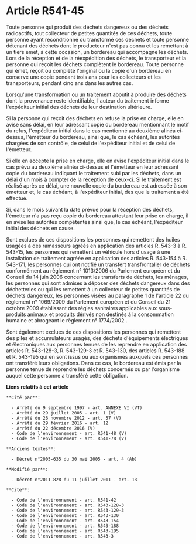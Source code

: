 # Article R541-45

Toute personne qui produit des déchets dangereux ou des déchets radioactifs, tout collecteur de petites quantités de ces
déchets, toute personne ayant reconditionné ou transformé ces déchets et toute personne détenant des déchets dont le
producteur n'est pas connu et les remettant à un tiers émet, à cette occasion, un bordereau qui accompagne les déchets. Lors
de la réception et de la réexpédition des déchets, le transporteur et la personne qui reçoit les déchets complètent le
bordereau. Toute personne qui émet, reçoit ou complète l'original ou la copie d'un bordereau en conserve une copie pendant
trois ans pour les collecteurs et les transporteurs, pendant cinq ans dans les autres cas. 

Lorsqu'une transformation ou un traitement aboutit à produire des déchets dont la provenance reste identifiable, l'auteur du
traitement informe l'expéditeur initial des déchets de leur destination ultérieure. 

Si la personne qui reçoit des déchets en refuse la prise en charge, elle en avise sans délai, en leur adressant copie du
bordereau mentionnant le motif du refus, l'expéditeur initial dans le cas mentionné au deuxième alinéa ci-dessus, l'émetteur
du bordereau, ainsi que, le cas échéant, les autorités chargées de son contrôle, de celui de l'expéditeur initial et de celui
de l'émetteur. 

Si elle en accepte la prise en charge, elle en avise l'expéditeur initial dans le cas prévu au deuxième alinéa ci-dessus et
l'émetteur en leur adressant copie du bordereau indiquant le traitement subi par les déchets, dans un délai d'un mois à
compter de la réception de ceux-ci. Si le traitement est réalisé après ce délai, une nouvelle copie du bordereau est adressée
à son émetteur et, le cas échéant, à l'expéditeur initial, dès que le traitement a été effectué. 

Si, dans le mois suivant la date prévue pour la réception des déchets, l'émetteur n'a pas reçu copie du bordereau attestant
leur prise en charge, il en avise les autorités compétentes ainsi que, le cas échéant, l'expéditeur initial des déchets en
cause. 

Sont exclues de ces dispositions les personnes qui remettent des huiles usagées à des ramasseurs agréés en application des
articles R. 543-3 à R. 543-15, les personnes qui remettent un véhicule hors d'usage à une installation de traitement agréée
en application des articles R. 543-154 à R. 543-171, les personnes qui ont notifié un transfert transfrontalier de déchets
conformément au règlement n° 1013/2006 du Parlement européen et du Conseil du 14 juin 2006 concernant les transferts de
déchets, les ménages, les personnes qui sont admises à déposer des déchets dangereux dans des déchetteries ou qui les
remettent à un collecteur de petites quantités de déchets dangereux, les personnes visées au paragraphe 1 de l'article 22 du
règlement n° 1069/2009 du Parlement européen et du Conseil du 21 octobre 2009 établissant des règles sanitaires applicables
aux sous-produits animaux et produits dérivés non destinés à la consommation humaine et abrogeant le règlement n°
1774/2002 . 

Sont également exclues de ces dispositions les personnes qui remettent des piles et accumulateurs usagés, des déchets
d'équipements électriques et électroniques aux personnes tenues de les reprendre en application des articles R. 543-128-3, R.
543-129-3 et R. 543-130, des articles R. 543-188 et R. 543-195 qui en sont issus ou aux organismes auxquels ces personnes ont
transféré leurs obligations. Dans ce cas, le bordereau est émis par la personne tenue de reprendre les déchets concernés ou
par l'organisme auquel cette personne a transféré cette obligation.

**Liens relatifs à cet article**

	**Cité par**:

	  - Arrêté du 9 septembre 1997 - art. ANNEXE VI (VT)
	  - Arrêté du 29 juillet 2005 - art. 1 (V)
	  - Arrêté du 26 novembre 2012 - art. 57 (V)
	  - Arrêté du 29 février 2016 - art. 12
	  - Arrêté du 22 décembre 2016 (V)
	  - Code de l'environnement - art. R541-48 (V)
	  - Code de l'environnement - art. R541-78 (V)

	**Anciens textes**:

	  - Décret n°2005-635 du 30 mai 2005 - art. 4 (Ab)

	**Modifié par**:

	  - Décret n°2011-828 du 11 juillet 2011 - art. 13

	**Cite**:

	  - Code de l'environnement - art. R541-42
	  - Code de l'environnement - art. R543-128-3
	  - Code de l'environnement - art. R543-129-3
	  - Code de l'environnement - art. R543-130
	  - Code de l'environnement - art. R543-154
	  - Code de l'environnement - art. R543-188
	  - Code de l'environnement - art. R543-195
	  - Code de l'environnement - art. R543-3
